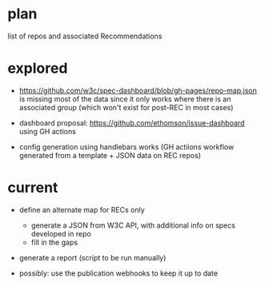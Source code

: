# plan

list of repos and associated Recommendations 

# explored

- https://github.com/w3c/spec-dashboard/blob/gh-pages/repo-map.json is missing most of the data since it only works where there is an associated group (which won't exist for post-REC in most cases)

- dashboard proposal: https://github.com/ethomson/issue-dashboard using GH actions

- config generation using handlebars works (GH actiions workflow generated from a template + JSON data on REC repos)

# current

- define an alternate map for RECs only

    * generate a JSON from W3C API, with additional info on specs developed in repo
    * fill in the gaps

- generate a report (script to be run manually)
    
- possibly: use the publication webhooks to keep it up to date
